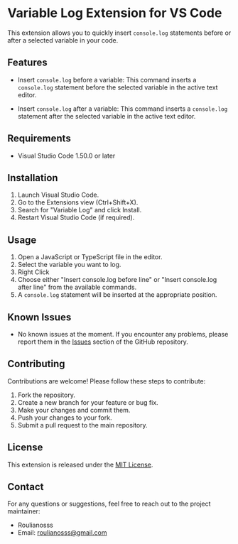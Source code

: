 # Variable Log Extension for VS Code

This extension allows you to quickly insert `console.log` statements before or after a selected variable in your code.

## Features

- Insert `console.log` before a variable: This command inserts a `console.log` statement before the selected variable in the active text editor.

- Insert `console.log` after a variable: This command inserts a `console.log` statement after the selected variable in the active text editor.

## Requirements

- Visual Studio Code 1.50.0 or later

## Installation

1. Launch Visual Studio Code.
2. Go to the Extensions view (Ctrl+Shift+X).
3. Search for "Variable Log" and click Install.
4. Restart Visual Studio Code (if required).

## Usage

1. Open a JavaScript or TypeScript file in the editor.
2. Select the variable you want to log.
3. Right Click
4. Choose either "Insert console.log before line" or "Insert console.log after line" from the available commands.
5. A `console.log` statement will be inserted at the appropriate position.

## Known Issues

- No known issues at the moment. If you encounter any problems, please report them in the [Issues](https://github.com/roulianosss/QuickCLog/issues) section of the GitHub repository.

## Contributing

Contributions are welcome! Please follow these steps to contribute:

1. Fork the repository.
2. Create a new branch for your feature or bug fix.
3. Make your changes and commit them.
4. Push your changes to your fork.
5. Submit a pull request to the main repository.

## License

This extension is released under the [MIT License](https://opensource.org/licenses/MIT).

## Contact

For any questions or suggestions, feel free to reach out to the project maintainer:

- Roulianosss
- Email: roulianosss@gmail.com
